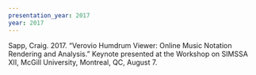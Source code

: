 ```yaml
---
presentation_year: 2017
year: 2017
---
```


Sapp, Craig. 2017. “Verovio Humdrum Viewer: Online Music Notation Rendering and Analysis.” Keynote presented at the Workshop on SIMSSA XII, McGill University, Montreal, QC, August 7.